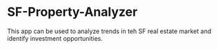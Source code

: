 # SF-Property-Analyzer
This app can be used to analyze trends in teh SF real estate market and identify investment opportunities.
